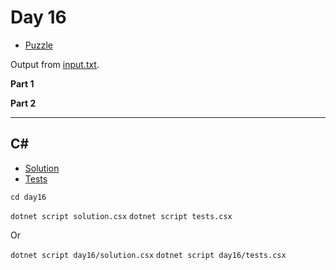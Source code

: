 # Day 16

- [Puzzle](PUZZLE.md)

Output from [input.txt](input.txt).
<!-- Output from [input.txt](day16/input.txt). -->

**Part 1**

> 

**Part 2**

> 

---

## C\#

- [Solution](solution.csx)
- [Tests](tests.csx)

`cd day16`

`dotnet script solution.csx`
`dotnet script tests.csx`

Or

`dotnet script day16/solution.csx`
`dotnet script day16/tests.csx`
